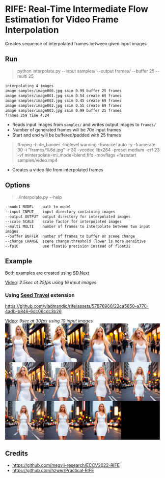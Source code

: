 # RIFE: Real-Time Intermediate Flow Estimation for Video Frame Interpolation

Creates sequence of interpolated frames between given input images  

## Run

> python interpolate.py --input samples/ --output frames/ --buffer 25 --multi 25

    interpolating 4 images
    image samples/image000.jpg ssim 0.99 buffer 25 frames
    image samples/image001.jpg ssim 0.54 create 69 frames
    image samples/image002.jpg ssim 0.45 create 69 frames
    image samples/image003.jpg ssim 0.55 create 69 frames
    image samples/image003.jpg ssim 0.99 buffer 25 frames
    frames 259 time 4.24

- Reads input images from `samples/` and writes output images to `frames/`  
- Number of generated frames will be 70x input frames
- Start and end will be buffered/padded with 25 frames

> ffmpeg -hide_banner -loglevel warning -hwaccel auto -y -framerate 30 -i "frames/%6d.jpg" -r 30 -vcodec libx264 -preset medium -crf 23 -vf minterpolate=mi_mode=blend,fifo -movflags +faststart samples/video.mp4

- Creates a video file from interpolated frames

## Options

> ./interpolate.py --help

    --model MODEL    path to model
    --input INPUT    input directory containing images
    --output OUTPUT  output directory for interpolated images
    --scale SCALE    scale factor for interpolated images
    --multi MULTI    number of frames to interpolate between two input images
    --buffer BUFFER  number of frames to buffer on scene change
    --change CHANGE  scene change threshold (lower is more sensitive
    --fp16           use float16 precision instead of float32

## Example

Both examples are created using [SD.Next](https://github.com/vladmandic/automatic)

[Video](./samples/rife.mp4): *2.5sec at 25fps using 16 input images*

### Using [Seed Travel](https://github.com/yownas/seed_travel) extension

https://github.com/vladmandic/rife/assets/57876960/22ca5650-a770-4adb-b846-6dc06cdc3b26

[Video](./samples/video.mp4): *9sec at 30fps using 10 input images*
![Inputs](./samples/grid.jpg)

## Credits

- <https://github.com/megvii-research/ECCV2022-RIFE>
- <https://github.com/hzwer/Practical-RIFE>
